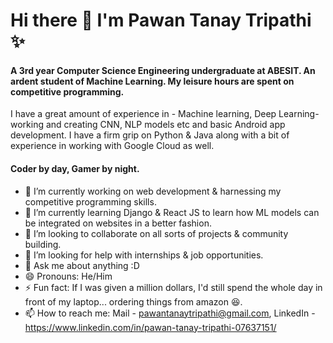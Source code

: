 # Hi there 👋 I'm Pawan Tanay Tripathi ✨


#### A 3rd year Computer Science Engineering undergraduate at ABESIT. An ardent student of Machine Learning. My leisure hours are spent on competitive programming.

I have a great amount of experience in - Machine learning, Deep Learning- working and creating CNN, NLP models etc and basic Android app development. I have a firm grip on Python & Java along with a bit of experience in working with Google Cloud as well.

#### Coder by day, Gamer by night.

- 🔭 I’m currently working on web development & harnessing my competitive programming skills.
- 🌱 I’m currently learning Django & React JS to learn how ML models can be integrated on websites in a better fashion.
- 👯 I’m looking to collaborate on all sorts of projects & community building.
- 🤔 I’m looking for help with internships & job opportunities.
- 💬 Ask me about anything :D
- 😄 Pronouns: He/Him
- ⚡ Fun fact: If I was given a million dollars, I'd still spend the whole day in front of my laptop... ordering things from amazon 😆.
- 📫 How to reach me: Mail - pawantanaytripathi@gmail.com, LinkedIn - https://www.linkedin.com/in/pawan-tanay-tripathi-07637151/

